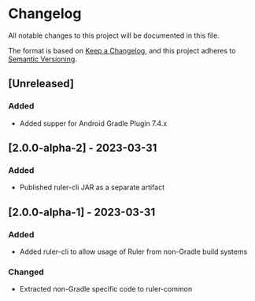 # Changelog

All notable changes to this project will be documented in this file.

The format is based on [Keep a Changelog](https://keepachangelog.com/en/1.0.0/),
and this project adheres to [Semantic Versioning](https://semver.org/spec/v2.0.0.html).

## [Unreleased]

### Added

- Added supper for Android Gradle Plugin 7.4.x

## [2.0.0-alpha-2] - 2023-03-31

### Added

- Published ruler-cli JAR as a separate artifact

## [2.0.0-alpha-1] - 2023-03-31

### Added

- Added ruler-cli to allow usage of Ruler from non-Gradle build systems

### Changed

- Extracted non-Gradle specific code to ruler-common

